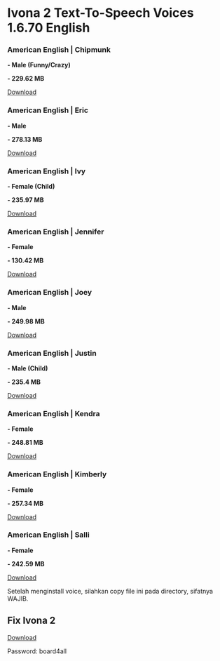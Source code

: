 <h1>Ivona 2 Text-To-Speech Voices 1.6.70 English</h1>
    <h3>American English | Chipmunk </h3>
</p>
<p>
    <strong>- Male (Funny/Crazy) </strong>
</p>
<p>
    <strong>- 229.62 MB</strong>
</p>
<div>
    <p>
        <a
            href="https://mega.nz/#!Yo1kxA5b!MMLAnqnbNFF8tWytO77DQWsmwtH16UE8arVCkiJk0lM"
        >
            Download
        </a>
    </p>
</div>
<p>
    <h3>American English | Eric </h3>
</p>
<p>
    <strong>- Male </strong>
</p>
<p>
    <strong>- 278.13 MB</strong>
</p>
<div>
    <p>
        <a
            href="https://mega.nz/#!woVzAAIC!bU9sctEQGRZXHGpr47vNl8AqIpnDE4zQCF6mOnynthk"
        >
            Download
        </a>
    </p>
</div>
<p>
    <h3>American English | Ivy </h3>
</p>
<p>
    <strong>- Female (Child) </strong>
</p>
<p>
    <strong>- 235.97 MB</strong>
</p>
<p>
    <a
        href="https://mega.nz/#!t8tXURCT!GnQUasHq5NirHW6J8lS-6X6hKSFV_v5GPxS-zr1TBcE"
    >
        Download
    </a>
</p>
<div>
</div>
<p>
    <h3>American English | Jennifer </h3>
</p>
<p>
    <strong>- Female </strong>
</p>
<p>
    <strong>- 130.42 MB</strong>
</p>
<p>
    <a
        href="https://mega.nz/#!kpFDjbKI!oBjiofUehNwJ4kesNUBqcqvtyNjOQVa-Yv13cda5k_s"
    >
        Download
    </a>
</p>
<div>
</div>
<p>
    <h3>American English | Joey </h3>
</p>
<p>
    <strong>- Male </strong>
</p>
<p>
    <strong>- 249.98 MB</strong>
</p>
<p>
    <a
        href="https://mega.nz/#!ohsW2a4A!tRVFua0LgrCMGcHpGUgnAsEwTSyVMwXiDoxPxAnAbYA"
    >
        Download
    </a>
</p>
<div>
</div>
<p>
    <h3>American English | Justin </h3>
</p>
<p>
    <strong>- Male (Child) </strong>
</p>
<p>
    <strong>- 235.4 MB</strong>
</p>
<p>
    <a
        href="https://mega.nz/#!g1lWAZbY!Uf2cl5DItGQubdIIUF0Xs09OrNcNrDWRfiaVuJ-HCmc"
    >
        Download
    </a>
</p>
<div>
</div>
<p>
    <h3>American English | Kendra </h3>
</p>
<p>
    <strong>- Female </strong>
</p>
<p>
    <strong>- 248.81 MB</strong>
</p>
<div>
    <p>
        <a
            href="https://mega.nz/#!I11TmCYS!KnZop1G30pb7Z7Cuc6j1KwB47_w6nmMIWF3ORoky6IY"
        >
            Download
        </a>
    </p>
</div>
<p>
    <h3>American English | Kimberly </h3>
</p>
<p>
    <strong>- Female </strong>
</p>
<p>
    <strong>- 257.34 MB</strong>
</p>
<p>
    <a
        href="https://mega.nz/#!Mhty2DaB!rxf3W_eVuB9WAxhDQ9C0_b0aJEC9Vcc-vbQgeMg1IGs"
    >
        Download
    </a>
</p>
<div>
</div>
<p>
    <h3>American English | Salli </h3>
</p>
<p>
    <strong>- Female </strong>
</p>
<p>
    <strong>- 242.59 MB</strong>
</p>
<p>
    <a
        href="https://mega.nz/#!kgFHXCAB!rt5erS5FPm_fiZISp4GoXoF6UxqD4q1paCIy9s1PQ70"
    >
        Download
    </a>
</p>

<p>Setelah menginstall voice, silahkan copy file ini pada directory, sifatnya WAJIB.</p>
<h2>Fix Ivona 2</h2>
<div>
    <p>
        <a
            href="http://rghost.net/7Xk45FjvH"
        >
            Download
        </a>
    </p>
</div>
<p>Password: board4all</p>
<p>
